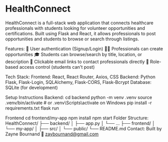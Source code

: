 # HealthConnect

HealthConnect is a full-stack web application that connects healthcare professionals with students looking for volunteer opportunities
and certifications. Built using Flask and React, it allows professionals to post opportunities and students to browse or search through 
listings.

Features:
🔐 User authentication (Signup/Login)
🧑‍⚕️ Professionals can create opportunities
🎓 Students can browse/search by title, location, or description
📧 Clickable email links to contact professionals directly
🎯 Role-based access control (students can't post)

Tech Stack:
Frontend: React, React Router, Axios, CSS
Backend: Python Flask, Flask-Login, SQLAlchemy, Flask-CORS, Flask-Bcrypt
Database: SQLite (for development)

Setup Instructions
Backend:
    cd backend
    python -m venv .venv
    source .venv/bin/activate  # or .venv\Scripts\activate on Windows
    pip install -r requirements.txt
    flask run

Frontend
cd frontend/my-app
npm install
npm start
Folder Structure:
    HealthConnect/
    ├── backend/
    │   ├── app.py
    │   └── ...
    ├── frontend/
    │   └── my-app/
    │       ├── src/
    │       └── public/
    └── README.md
Contact: 
    Built by Zayne Bournand
    📧 zaybournand@gmail.com
